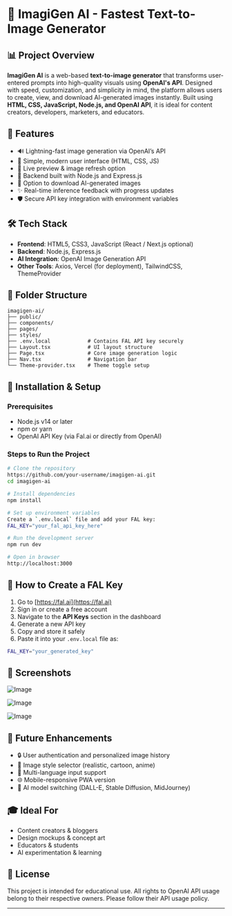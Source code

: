 # 🎨 ImagiGen AI - Fastest Text-to-Image Generator

## 📊 Project Overview
**ImagiGen AI** is a web-based **text-to-image generator** that transforms user-entered prompts into high-quality visuals using **OpenAI's API**. Designed with speed, customization, and simplicity in mind, the platform allows users to create, view, and download AI-generated images instantly. Built using **HTML, CSS, JavaScript, Node.js, and OpenAI API**, it is ideal for content creators, developers, marketers, and educators.

## 🌟 Features
- 🔊 Lightning-fast image generation via OpenAI’s API
- 💍 Simple, modern user interface (HTML, CSS, JS)
- 🔁 Live preview & image refresh option
- 🔧 Backend built with Node.js and Express.js
- 📁 Option to download AI-generated images
- ✨ Real-time inference feedback with progress updates
- 🛡️ Secure API key integration with environment variables

## 🛠️ Tech Stack
- **Frontend**: HTML5, CSS3, JavaScript (React / Next.js optional)
- **Backend**: Node.js, Express.js
- **AI Integration**: OpenAI Image Generation API
- **Other Tools**: Axios, Vercel (for deployment), TailwindCSS, ThemeProvider

## 📖 Folder Structure
```
imagigen-ai/
├── public/
├── components/
├── pages/
├── styles/
├── .env.local            # Contains FAL API key securely
├── Layout.tsx            # UI layout structure
├── Page.tsx              # Core image generation logic
├── Nav.tsx               # Navigation bar
└── Theme-provider.tsx    # Theme toggle setup
```

## 🔧 Installation & Setup
### Prerequisites
- Node.js v14 or later
- npm or yarn
- OpenAI API Key (via Fal.ai or directly from OpenAI)

### Steps to Run the Project
```bash
# Clone the repository
https://github.com/your-username/imagigen-ai.git
cd imagigen-ai

# Install dependencies
npm install

# Set up environment variables
Create a `.env.local` file and add your FAL key:
FAL_KEY="your_fal_api_key_here"

# Run the development server
npm run dev

# Open in browser
http://localhost:3000
```

## 📌 How to Create a FAL Key
1. Go to [https://fal.ai](https://fal.ai)
2. Sign in or create a free account
3. Navigate to the **API Keys** section in the dashboard
4. Generate a new API key
5. Copy and store it safely
6. Paste it into your `.env.local` file as:
```bash
FAL_KEY="your_generated_key"
```

## 📸 Screenshots
![Image](https://github.com/user-attachments/assets/4b2a0d34-0291-404c-b5c8-ae3c9a54d43c)

![Image](https://github.com/user-attachments/assets/54240fa6-a31e-4a0f-8362-5fc795b27149)

![Image](https://github.com/user-attachments/assets/5b8fdb2c-211d-4ffb-a7b3-b28b34200f25)

## 🔄 Future Enhancements
- 🔒 User authentication and personalized image history
- 🔖 Image style selector (realistic, cartoon, anime)
- 🔹 Multi-language input support
- 🌐 Mobile-responsive PWA version
- 🎨 AI model switching (DALL-E, Stable Diffusion, MidJourney)

## 🎓 Ideal For
- Content creators & bloggers
- Design mockups & concept art
- Educators & students
- AI experimentation & learning

## 📜 License
This project is intended for educational use. All rights to OpenAI API usage belong to their respective owners. Please follow their API usage policy.

---
